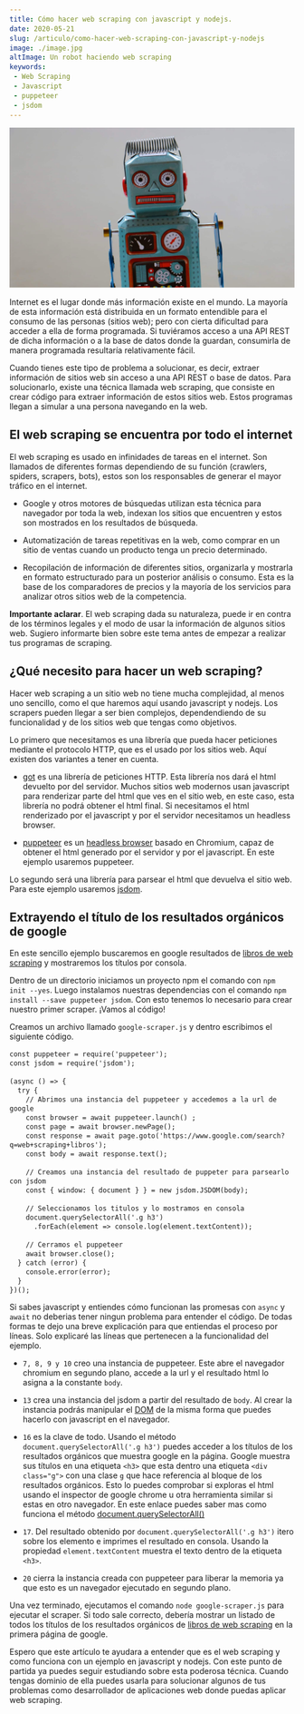 ```yaml
---
title: Cómo hacer web scraping con javascript y nodejs.
date: 2020-05-21
slug: /articulo/como-hacer-web-scraping-con-javascript-y-nodejs
image: ./image.jpg
altImage: Un robot haciendo web scraping
keywords: 
 - Web Scraping
 - Javascript
 - puppeteer
 - jsdom
---
```

![Un robot haciendo web scraping](./image.jpg)

Internet es el lugar donde más información existe en el mundo. La mayoría de esta información está distribuida en un formato entendible para el consumo de las personas (sitios web); pero con cierta dificultad para acceder a ella de forma programada. Si tuviéramos acceso a una API REST de dicha información o a la base de datos donde la guardan, consumirla de manera programada resultaría relativamente fácil.

Cuando tienes este tipo de problema a solucionar, es decir, extraer información de sitios web sin acceso a una API REST o base de datos. Para solucionarlo, existe una técnica llamada web scraping, que consiste en crear código para extraer información de estos sitios web. Estos programas llegan a simular a una persona navegando en la web.

## El web scraping se encuentra por todo el internet

El web scraping es usado en infinidades de tareas en el internet. Son llamados de diferentes formas dependiendo de su función (crawlers, spiders, scrapers, bots), estos son los responsables de generar el mayor tráfico en el internet.

- Google y otros motores de búsquedas utilizan esta técnica para navegador por toda la web, indexan los sitios que encuentren y estos son mostrados en los resultados de búsqueda.

- Automatización de tareas repetitivas en la web, como comprar en un sitio de ventas cuando un producto tenga un precio determinado.

- Recopilación de información de diferentes sitios, organizarla y mostrarla en formato estructurado para un posterior análisis o consumo. Esta es la base de los comparadores de precios y la mayoría de los servicios para analizar otros sitios web de la competencia.

**Importante aclarar**. El web scraping dada su naturaleza, puede ir en contra de los términos legales y el modo de usar la información de algunos sitios web. Sugiero informarte bien sobre este tema antes de empezar a realizar tus programas de scraping.

## ¿Qué necesito para hacer un web scraping?

Hacer web scraping a un sitio web no tiene mucha complejidad, al menos uno sencillo, como el que haremos aquí usando javascript y nodejs. Los scrapers pueden llegar a ser bien complejos, dependendiendo de su funcionalidad y de los sitios web que tengas como objetivos.

Lo primero que necesitamos es una librería que pueda hacer peticiones mediante el protocolo HTTP, que es el usado por los sitios web. Aquí existen dos variantes a tener en cuenta.

- [got](https://www.npmjs.com/package/got) es una librería de peticiones HTTP. Esta librería nos dará el html devuelto por del servidor. Muchos sitios web modernos usan javascript para renderizar parte del html que ves en el sitio web, en este caso, esta librería no podrá obtener el html final. Si necesitamos el html renderizado por el javascript y por el servidor necesitamos un headless browser.

- [puppeteer](https://www.npmjs.com/package/puppeteer) es un [headless browser](https://es.wikipedia.org/wiki/Navegador_sin_interfaz_gr%C3%A1fica) basado en Chromium, capaz de obtener el html generado por el servidor y por el javascript. En este ejemplo usaremos puppeteer.

Lo segundo será una librería para parsear el html que devuelva el sitio web. Para este ejemplo usaremos [jsdom](https://www.npmjs.com/package/jsdom).

## Extrayendo el título de los resultados orgánicos de google

En este sencillo ejemplo buscaremos en google resultados de [libros de web scraping](https://www.google.com/search?q=web+scraping+libros) y mostraremos los títulos por consola.

Dentro de un directorio iniciamos un proyecto npm el comando con `npm init --yes`. Luego instalamos nuestras dependencias con el comando `npm install --save puppeteer jsdom`. Con esto tenemos lo necesario para crear nuestro primer scraper. ¡Vamos al código!

Creamos un archivo llamado `google-scraper.js` y dentro escribimos el siguiente código. 

``` javascript{numberLines: true}
const puppeteer = require('puppeteer');
const jsdom = require('jsdom');

(async () => {
  try {
    // Abrimos una instancia del puppeteer y accedemos a la url de google
    const browser = await puppeteer.launch() ;
    const page = await browser.newPage();
    const response = await page.goto('https://www.google.com/search?q=web+scraping+libros');
    const body = await response.text();

    // Creamos una instancia del resultado de puppeter para parsearlo con jsdom
    const { window: { document } } = new jsdom.JSDOM(body);

    // Seleccionamos los titulos y lo mostramos en consola
    document.querySelectorAll('.g h3')
      .forEach(element => console.log(element.textContent));

    // Cerramos el puppeteer
    await browser.close();
  } catch (error) {
    console.error(error);
  }
})();
```

Si sabes javascript y entiendes cómo funcionan las promesas con `async` y `await` no deberias tener ningun problema para entender el código. De todas formas te dejo una breve explicación para que entiendas el proceso por líneas. Solo explicaré las líneas que pertenecen a la funcionalidad del ejemplo.

- `7, 8, 9 y 10` creo una instancia de puppeteer. Este abre el navegador chromium en segundo plano, accede a la url y el resultado html lo asigna a la constante `body`.

- `13` crea una instancia del jsdom a partir del resultado de `body`. Al crear la instancia podrás manipular el [DOM](https://es.wikipedia.org/wiki/Document_Object_Model) de la misma forma que puedes hacerlo con javascript en el navegador.

- `16` es la clave de todo. Usando el método `document.querySelectorAll('.g h3')` puedes acceder a los títulos de los resultados orgánicos que muestra google en la página. Google muestra sus títulos en una etiqueta `<h3>` que esta dentro una etiqueta `<div class="g">` con una clase `g` que hace referencia al bloque de los resultados orgánicos. Esto lo puedes comprobar si exploras el html usando el inspector de google chrome u otra herramienta similar si estas en otro navegador. En este enlace puedes saber mas como funciona el método [document.querySelectorAll()](https://developer.mozilla.org/es/docs/Web/API/Document/querySelector)

- `17`. Del resultado obtenido por `document.querySelectorAll('.g h3')` itero sobre los elemento e imprimes el resultado en consola. Usando la propiedad `element.textContent` muestra el texto dentro de la etiqueta `<h3>`.

- `20` cierra la instancia creada con puppeteer para liberar la memoria ya que esto es un navegador ejecutado en segundo plano.

Una vez terminado, ejecutamos el comando `node google-scraper.js` para ejecutar el scraper. Si todo sale correcto, debería mostrar un listado de todos los títulos de los resultados orgánicos de [libros de web scraping](https://www.google.com/search?q=web+scraping+libros) en la primera página de google.

Espero que este artículo te ayudara a entender que es el web scraping y como funciona con un ejemplo en javascript y nodejs. Con este punto de partida ya puedes seguir estudiando sobre esta poderosa técnica. Cuando tengas dominio de ella puedes usarla para solucionar algunos de tus problemas como desarrollador de aplicaciones web donde puedas aplicar web scraping.